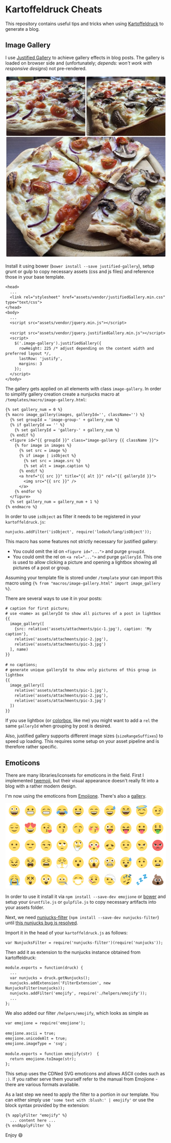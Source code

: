 # Kartoffeldruck Cheats

This repository contains useful tips and tricks when using [Kartoffeldruck](https://github.com/nikku/kartoffeldruck) to generate a blog.

## Image Gallery

I use [Justified Gallery](miromannino.github.io/Justified-Gallery) to achieve gallery effects in blog posts. The gallery is loaded on browser side and (unfortunately; *depends: won't work with responsive designs*) not pre-rendered.

![Gallery](gallery.png)

Install it using bower (`bower install --save justified-gallery`), setup grunt or gulp to copy necessary assets (css and js files) and reference those in your base template.

```
<head>
  ...
  <link rel="stylesheet" href="assets/vendor/justifiedGallery.min.css" type="text/css">
</head>
<body>
  ...
  <script src="assets/vendor/jquery.min.js"></script>

  <script src="assets/vendor/jquery.justifiedGallery.min.js"></script>
  <script>
    $('.image-gallery').justifiedGallery({
      rowHeight: 225 /* adjust depending on the content width and preferred layout */,
      lastRow: 'justify',
      margins: 3
    });
  </script>
</body>
```

The gallery gets applied on all elements with class `image-gallery`. In order to simplify gallery creation create a nunjucks macro at  `/templates/macro/image-gallery.html`:
```
{% set gallery_num = 0 %}
{% macro image_gallery(images, galleryId='', className='') %}
  {% set groupId = 'image-group-' + gallery_num %}
  {% if galleryId == '' %}
    {% set galleryId = 'gallery-' + gallery_num %}
  {% endif %}
  <figure id="{{ groupId }}" class="image-gallery {{ className }}">
    {% for image in images %}
      {% set src = image %}
      {% if image | isObject %}
        {% set src = image.src %}
        {% set alt = image.caption %}
      {% endif %}
      <a href="{{ src }}" title="{{ alt }}" rel="{{ galleryId }}">
        <img src="{{ src }}" />
      </a>
    {% endfor %}
  </figure>
  {% set gallery_num = gallery_num + 1 %}
{% endmacro %}
```

In order to use `isObject` as filter it needs to be registered in your `kartoffeldruck.js`:
```
nunjucks.addFilter('isObject', require('lodash/lang/isObject'));
```

This macro has some features not strictly necessary for justified gallery:
* You could omit the id on `<figure id="...">` and purge `groupId`.
* You could omit the rel on `<a rel="...">` and purge `galleryId`. This one is used to allow clicking a picture and opening a lightbox showing all pictures of a post or group.

Assuming your template file is stored under `/template` your can import this macro using `{% from "macros/image-gallery.html" import image_gallery %}`.

There are several ways to use it in your posts:
```
# caption for first picture;
# use <name> as galleryId to show all pictures of a post in lightbox
{{
  image_gallery([
    {src: relative('assets/attachments/pic-1.jpg'), caption: 'My caption'},
    relative('assets/attachments/pic-2.jpg'),
    relative('assets/attachments/pic-3.jpg')
  ], name)
}}

# no captions;
# generate unique galleryId to show only pictures of this group in lightbox
{{
  image_gallery([
    relative('assets/attachments/pic-1.jpg'),
    relative('assets/attachments/pic-2.jpg'),
    relative('assets/attachments/pic-3.jpg')
  ])
}}
```

If you use lightbox (or [colorbox](http://miromannino.github.io/Justified-Gallery/lightboxes/), like me) you might want to add a `rel` the same `galleryId` when grouping by post is desired.

Also, justified gallery supports different image sizes (`sizeRangeSuffixes`) to speed up loading. This requires some setup on your asset pipeline and is therefore rather specific.

## Emoticons

There are many libraries/iconsets for emoticons in the field. First I implemented [twemoji](https://github.com/twitter/twemoji), but their visual appearance doesn't really fit into a blog with a rather modern design.

I'm now using the emoticons from [Emojione](http://emojione.com/). There's also a [gallery](http://emoji.codes).

![Emoticons](emojione.png)

In order to use it install it via `npm install --save-dev emojione` or [bower](https://github.com/Ranks/emojione) and setup your `Gruntfile.js` or `gulpfile.js` to copy necessary artifacts into your assets folder.

Next, we need [nunjucks-filter](https://github.com/SamyPesse/nunjucks-filter) (`npm install --save-dev nunjucks-filter`) until [this nunjucks bug is resolved](https://github.com/mozilla/nunjucks/issues/576).

Import it in the head of your `kartoffeldruck.js` as follows:
```
var NunjucksFilter = require('nunjucks-filter')(require('nunjucks'));
```

Then add it as extension to the nunjucks instance obtained from kartoffeldruck:
```
module.exports = function(druck) {
  ...
  var nunjucks = druck.getNunjucks();
  nunjucks.addExtension('FilterExtension', new NunjucksFilter(nunjucks));
  nunjucks.addFilter('emojify', require('./helpers/emojify'));
  ...
};
```

We also added our filter `/helpers/emojify`, which looks as simple as
```
var emojione = require('emojione');

emojione.ascii = true;
emojione.unicodeAlt = true;
emojione.imageType = 'svg';

module.exports = function emojify(str)  {
  return emojione.toImage(str);
};
```

This setup uses the CDNed SVG emoticons and allows ASCII codes such as `:)`. If you rather serve them yourself refer to the manual from Emojione - there are various formats available.

As a last step we need to apply the filter to a portion in our template. You can either simply use `'some text with :blush:' | emojify'` or use the block syntax provided by the extension:
```
{% applyFilter "emojify" %}
  ... content here ...
{% endApplyFilter %}
```

Enjoy :smile:
